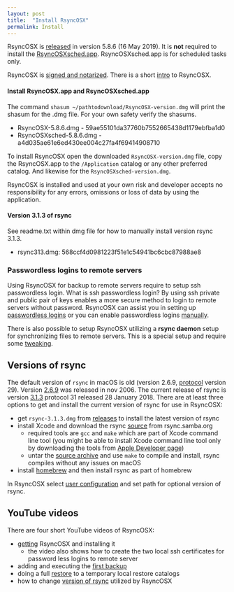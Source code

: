 ```yaml
---
layout: post
title:  "Install RsyncOSX"
permalink: Install
---
```

RsyncOSX is [released](https://github.com/rsyncOSX/RsyncOSX/releases/tag/v5.8.6) in version 5.8.6 (16 May 2019). It is **not** required to install the [RsyncOSXsched.app](https://github.com/rsyncOSX/RsyncOSXsched). RsyncOSXsched.app is for scheduled tasks only.

RsyncOSX is [signed and notarized](/Notarized). There is a short [intro](/Intro) to RsyncOSX.

#### Install RsyncOSX.app and  RsyncOSXsched.app

The command `shasum ~/pathtodownload/RsyncOSX-version.dmg` will print the shasum for the .dmg file. For your own safety verify the shasums.

- RsyncOSX-5.8.6.dmg - 59ae55101da37760b7552665438d1179ebfba1d0
- RsyncOSXsched-5.8.6.dmg - a4d035ae61e6ed430ee004c27fa4f69414908710

To install RsyncOSX open the downloaded `RsyncOSX-version.dmg` file, copy the RsyncOSX.app to the `/Application` catalog or any other preferred catalog. And likewise for the `RsyncOSXsched-version.dmg`.

RsyncOSX is installed and used at your own risk and developer accepts no responsibility for any errors, omissions or loss of data by using the application.

#### Version 3.1.3 of rsync

See readme.txt within dmg file for how to manually install version rsync 3.1.3.

- rsync313.dmg: 568ccf4d0981223f51e1c54941bc6cbc87988ae8

### Passwordless logins to remote servers

Using RsyncOSX for backup to remote servers require to setup ssh passwordless login. What is ssh passwordless login? By using ssh private and public pair of keys enables a more secure method to login to remote servers without password. RsyncOSX can assist you in setting up [passwordless logins](/ssh)  or you can enable passwordless logins [manually](/PasswordlessLogin).

There is also possible to setup RsyncOSX utilizing a **rsync daemon** setup for synchronizing files to remote servers. This is a special setup and require some [tweaking](https://github.com/rsyncOSX/RsyncOSX/issues/1256).

## Versions of rsync

The default version of `rsync` in macOS is old (version 2.6.9, [protocol](https://rsync.samba.org/how-rsync-works.html) version 29). Version [2.6.9](https://download.samba.org/pub/rsync/src/rsync-2.6.9-NEWS) was released in nov 2006. The current release of rsync is version [3.1.3](https://download.samba.org/pub/rsync/src/rsync-3.1.3-NEWS) protocol 31 released 28 January 2018. There are at least three options to get and install the current version of rsync for use in RsyncOSX:

- get `rsync-3.1.3.dmg` from [releases](https://github.com/rsyncOSX/RsyncOSX/releases) to install the latest version of rsync
- install Xcode and download the rsync [source](https://rsync.samba.org/) from rsync.samba.org
	- required tools are `gcc` and `make` which are part of Xcode command line tool (you might be able to install Xcode command line tool only by downloading the tools from [Apple Developer page](https://developer.apple.com/))
	- untar the [source archive](https://download.samba.org/pub/rsync/src/) and use `make` to compile and install, rsync compiles without any issues on macOS
- install [homebrew](https://en.wikipedia.org/wiki/Homebrew_(package_management_software)) and then install rsync as part of homebrew

In RsyncOSX select [user configuration](/UserConfiguration) and set path for optional version of rsync.

## YouTube videos

There are four short YouTube videos of RsyncOSX:

- [getting](https://youtu.be/MrT8NzdF9dE) RsyncOSX and installing it
  - the video also shows how to create the two local ssh certificates for password less logins to remote server
- adding and executing the [first backup](https://youtu.be/8oe1lKgiDx8)
- doing a full [restore](https://youtu.be/-R6n_8fl6Ls) to a temporary local restore catalogs
- how to change [version of rsync](https://youtu.be/mVFL25-lo6Y) utilized by RsyncOSX
